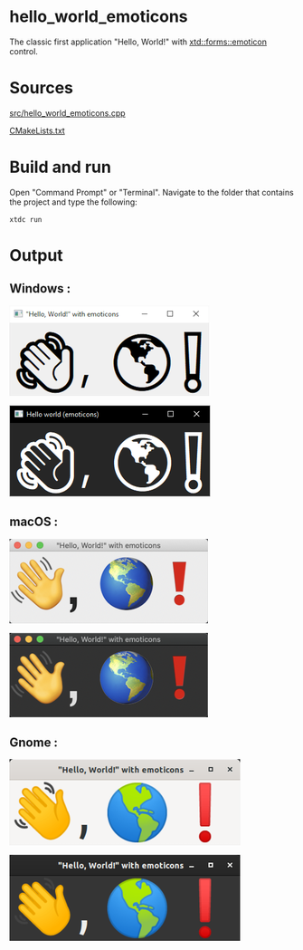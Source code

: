 # hello_world_emoticons

The classic first application "Hello, World!" with  [xtd::forms::emoticon](../../../../src/xtd.forms/include/xtd/forms/emoticon.h) control.

# Sources

[src/hello_world_emoticons.cpp](src/hello_world_emoticons.cpp)

[CMakeLists.txt](CMakeLists.txt)

# Build and run

Open "Command Prompt" or "Terminal". Navigate to the folder that contains the project and type the following:

```shell
xtdc run
```

# Output

## Windows :

![Screenshot](../../../../docs/pictures/examples/hello_world_emoticons_w.png)

![Screenshot](../../../../docs/pictures/examples/hello_world_emoticons_wd.png)

## macOS :

![Screenshot](../../../../docs/pictures/examples/hello_world_emoticons_m.png)

![Screenshot](../../../../docs/pictures/examples/hello_world_emoticons_md.png)

## Gnome :

![Screenshot](../../../../docs/pictures/examples/hello_world_emoticons_g.png)

![Screenshot](../../../../docs/pictures/examples/hello_world_emoticons_gd.png)
